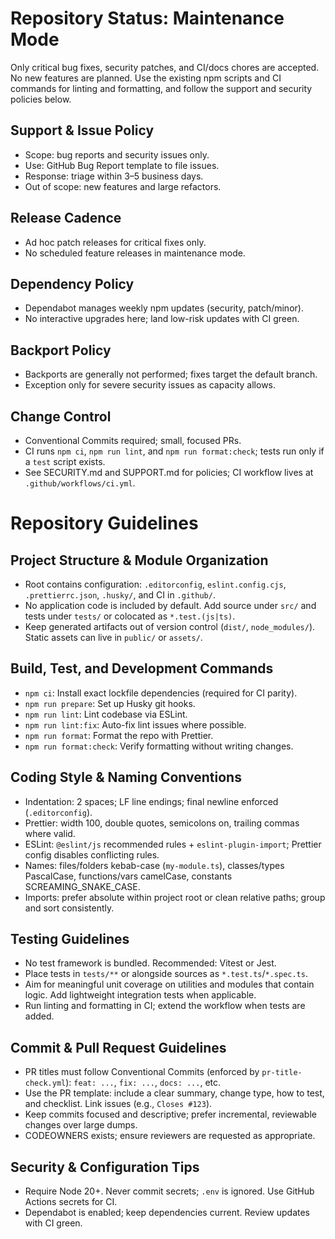 # Repository Status: Maintenance Mode

Only critical bug fixes, security patches, and CI/docs chores are accepted. No new features are planned. Use the existing npm scripts and CI commands for linting and formatting, and follow the support and security policies below.

## Support & Issue Policy

- Scope: bug reports and security issues only.
- Use: GitHub Bug Report template to file issues.
- Response: triage within 3–5 business days.
- Out of scope: new features and large refactors.

## Release Cadence

- Ad hoc patch releases for critical fixes only.
- No scheduled feature releases in maintenance mode.

## Dependency Policy

- Dependabot manages weekly npm updates (security, patch/minor).
- No interactive upgrades here; land low-risk updates with CI green.

## Backport Policy

- Backports are generally not performed; fixes target the default branch.
- Exception only for severe security issues as capacity allows.

## Change Control

- Conventional Commits required; small, focused PRs.
- CI runs `npm ci`, `npm run lint`, and `npm run format:check`; tests run only if a `test` script exists.
- See SECURITY.md and SUPPORT.md for policies; CI workflow lives at `.github/workflows/ci.yml`.

# Repository Guidelines

## Project Structure & Module Organization

- Root contains configuration: `.editorconfig`, `eslint.config.cjs`, `.prettierrc.json`, `.husky/`, and CI in `.github/`.
- No application code is included by default. Add source under `src/` and tests under `tests/` or colocated as `*.test.(js|ts)`.
- Keep generated artifacts out of version control (`dist/`, `node_modules/`). Static assets can live in `public/` or `assets/`.

## Build, Test, and Development Commands

- `npm ci`: Install exact lockfile dependencies (required for CI parity).
- `npm run prepare`: Set up Husky git hooks.
- `npm run lint`: Lint codebase via ESLint.
- `npm run lint:fix`: Auto-fix lint issues where possible.
- `npm run format`: Format the repo with Prettier.
- `npm run format:check`: Verify formatting without writing changes.

## Coding Style & Naming Conventions

- Indentation: 2 spaces; LF line endings; final newline enforced (`.editorconfig`).
- Prettier: width 100, double quotes, semicolons on, trailing commas where valid.
- ESLint: `@eslint/js` recommended rules + `eslint-plugin-import`; Prettier config disables conflicting rules.
- Names: files/folders kebab-case (`my-module.ts`), classes/types PascalCase, functions/vars camelCase, constants SCREAMING_SNAKE_CASE.
- Imports: prefer absolute within project root or clean relative paths; group and sort consistently.

## Testing Guidelines

- No test framework is bundled. Recommended: Vitest or Jest.
- Place tests in `tests/**` or alongside sources as `*.test.ts`/`*.spec.ts`.
- Aim for meaningful unit coverage on utilities and modules that contain logic. Add lightweight integration tests when applicable.
- Run linting and formatting in CI; extend the workflow when tests are added.

## Commit & Pull Request Guidelines

- PR titles must follow Conventional Commits (enforced by `pr-title-check.yml`): `feat: ...`, `fix: ...`, `docs: ...`, etc.
- Use the PR template: include a clear summary, change type, how to test, and checklist. Link issues (e.g., `Closes #123`).
- Keep commits focused and descriptive; prefer incremental, reviewable changes over large dumps.
- CODEOWNERS exists; ensure reviewers are requested as appropriate.

## Security & Configuration Tips

- Require Node 20+. Never commit secrets; `.env` is ignored. Use GitHub Actions secrets for CI.
- Dependabot is enabled; keep dependencies current. Review updates with CI green.
